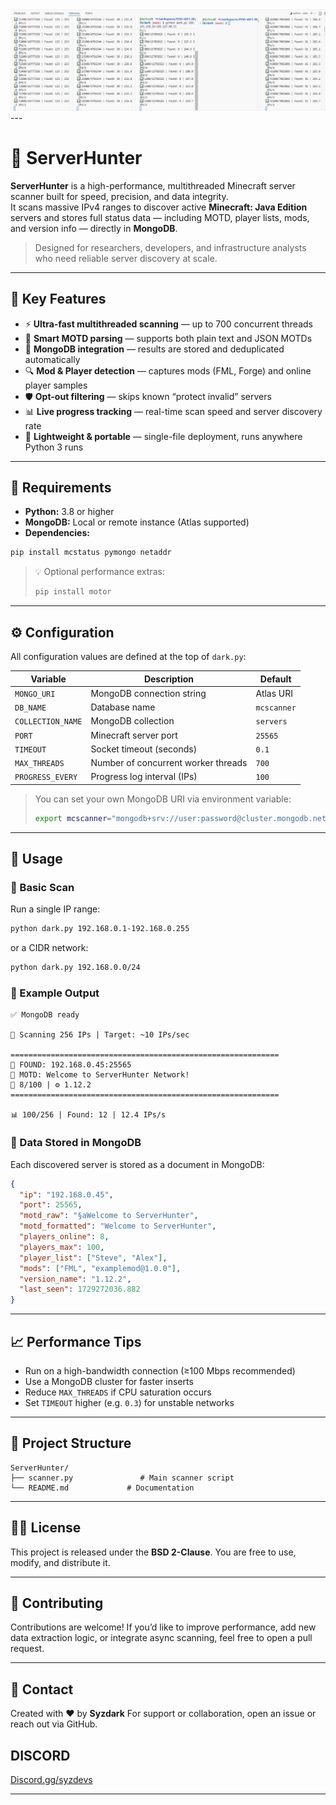<img src="https://github.com/darkosBE/ServerHunter/blob/main/image.png">
---

# 🎯 ServerHunter

**ServerHunter** is a high-performance, multithreaded Minecraft server scanner built for speed, precision, and data integrity.  
It scans massive IPv4 ranges to discover active **Minecraft: Java Edition** servers and stores full status data — including MOTD, player lists, mods, and version info — directly in **MongoDB**.

> Designed for researchers, developers, and infrastructure analysts who need reliable server discovery at scale.

---

## 🧩 Key Features

- ⚡ **Ultra-fast multithreaded scanning** — up to 700 concurrent threads
- 🧠 **Smart MOTD parsing** — supports both plain text and JSON MOTDs
- 💾 **MongoDB integration** — results are stored and deduplicated automatically
- 🔍 **Mod & Player detection** — captures mods (FML, Forge) and online player samples
- 🛡️ **Opt-out filtering** — skips known “protect invalid” servers
- 📊 **Live progress tracking** — real-time scan speed and server discovery rate
- 🧱 **Lightweight & portable** — single-file deployment, runs anywhere Python 3 runs

---

## 🧰 Requirements

- **Python:** 3.8 or higher  
- **MongoDB:** Local or remote instance (Atlas supported)  
- **Dependencies:**

```bash
pip install mcstatus pymongo netaddr
````

> 💡 Optional performance extras:
>
> ```bash
> pip install motor
> ```

---

## ⚙️ Configuration

All configuration values are defined at the top of `dark.py`:

| Variable          | Description                         | Default                                |
| ----------------- | ----------------------------------- | -------------------------------------- |
| `MONGO_URI`       | MongoDB connection string           |  Atlas URI                             |
| `DB_NAME`         | Database name                       | `mcscanner`                            |
| `COLLECTION_NAME` | MongoDB collection                  | `servers`                              |
| `PORT`            | Minecraft server port               | `25565`                                |
| `TIMEOUT`         | Socket timeout (seconds)            | `0.1`                                  |
| `MAX_THREADS`     | Number of concurrent worker threads | `700`                                  |
| `PROGRESS_EVERY`  | Progress log interval (IPs)         | `100`                                  |

> You can set your own MongoDB URI via environment variable:
>
> ```bash
> export mcscanner="mongodb+srv://user:password@cluster.mongodb.net/?retryWrites=true&w=majority"
> ```

---

## 🚀 Usage

### 🔹 Basic Scan

Run a single IP range:

```bash
python dark.py 192.168.0.1-192.168.0.255
```

or a CIDR network:

```bash
python dark.py 192.168.0.0/24
```

### 🔹 Example Output

```
✅ MongoDB ready

🎯 Scanning 256 IPs | Target: ~10 IPs/sec

============================================================
🎉 FOUND: 192.168.0.45:25565
📝 MOTD: Welcome to ServerHunter Network!
👥 8/100 | ⚙️ 1.12.2
============================================================

📊 100/256 | Found: 12 | 12.4 IPs/s
```

### 🔹 Data Stored in MongoDB

Each discovered server is stored as a document in MongoDB:

```json
{
  "ip": "192.168.0.45",
  "port": 25565,
  "motd_raw": "§aWelcome to ServerHunter",
  "motd_formatted": "Welcome to ServerHunter",
  "players_online": 8,
  "players_max": 100,
  "player_list": ["Steve", "Alex"],
  "mods": ["FML", "examplemod@1.0.0"],
  "version_name": "1.12.2",
  "last_seen": 1729272036.882
}
```

---

## 📈 Performance Tips

* Run on a high-bandwidth connection (≥100 Mbps recommended)
* Use a MongoDB cluster for faster inserts
* Reduce `MAX_THREADS` if CPU saturation occurs
* Set `TIMEOUT` higher (e.g. `0.3`) for unstable networks

---

## 🧱 Project Structure

```
ServerHunter/
├── scanner.py               # Main scanner script
└── README.md             # Documentation
```

---

## 🧑‍💻 License

This project is released under the **BSD 2-Clause**.
You are free to use, modify, and distribute it.

---

## 🤝 Contributing

Contributions are welcome!
If you’d like to improve performance, add new data extraction logic, or integrate async scanning, feel free to open a pull request.

---

## 💬 Contact

Created with ❤️ by **Syzdark**
For support or collaboration, open an issue or reach out via GitHub.
## DISCORD
[Discord.gg/syzdevs](https://discord.gg/NUTua32YWn)

---
